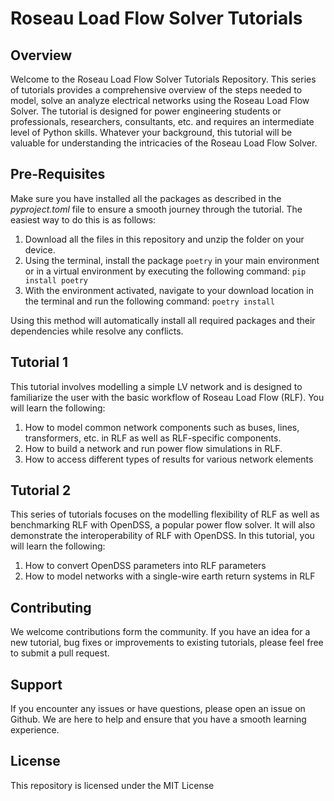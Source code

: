 # Roseau Load Flow Solver Tutorials

## Overview

Welcome to the Roseau Load Flow Solver Tutorials Repository. This series of tutorials provides a comprehensive overview of the steps needed to model, solve an analyze electrical networks using the Roseau Load Flow Solver. The tutorial is designed for power engineering students or professionals, researchers, consultants, etc. and requires an intermediate level of Python skills. Whatever your background, this tutorial will be valuable for understanding the intricacies of the Roseau Load Flow Solver.

## Pre-Requisites

Make sure you have installed all the packages as described in the _pyproject.toml_ file to ensure a smooth journey through the tutorial. The easiest way to do this is as follows:

1. Download all the files in this repository and unzip the folder on your device.
2. Using the terminal, install the package `poetry` in your main environment or in a virtual environment by executing the following command: `pip install poetry`
3. With the environment activated, navigate to your download location in the terminal and run the following command: `poetry install`

Using this method will automatically install all required packages and their dependencies while resolve any conflicts.

## Tutorial 1

This tutorial involves modelling a simple LV network and is designed to familiarize the user with the basic workflow of Roseau Load Flow (RLF). You will learn the following:

1. How to model common network components such as buses, lines, transformers, etc. in RLF as well as RLF-specific components.
2. How to build a network and run power flow simulations in RLF.
3. How to access different types of results for various network elements

## Tutorial 2

This series of tutorials focuses on the modelling flexibility of RLF as well as benchmarking RLF with OpenDSS, a popular power flow solver. It will also demonstrate the interoperability of RLF with OpenDSS. In this tutorial, you will learn the following:

1. How to convert OpenDSS parameters into RLF parameters
2. How to model networks with a single-wire earth return systems in RLF

## Contributing

We welcome contributions form the community. If you have an idea for a new tutorial, bug fixes or improvements to existing tutorials, please feel free to submit a pull request.

## Support

If you encounter any issues or have questions, please open an issue on Github. We are here to help and ensure that you have a smooth learning experience.

## License

This repository is licensed under the MIT License
